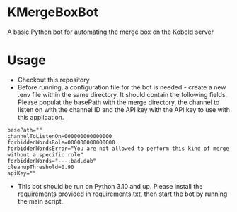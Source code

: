 # KMergeBoxBot
A basic Python bot for automating the merge box on the Kobold server

# Usage
- Checkout this repository
- Before running, a configuration file for the bot is needed - create a new .env file within the same directory.  It should contain the following fields.  Please populat the basePath with the merge directory, the channel to listen on with the channel ID and the API key with the API key to use with this application.
```env
basePath=""
channelToListenOn=000000000000000
forbiddenWordsRole=000000000000000
forbiddenWordsError="You are not allowed to perform this kind of merge without a specific role"
forbiddenWords="---,bad,dab"
cleanupThreshold=0.90
apiKey=""
```
- This bot should be run on Python 3.10 and up.  Please install the requirements provided in requirements.txt, then start the bot by running the main script.
